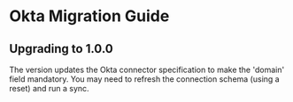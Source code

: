 # Okta Migration Guide

## Upgrading to 1.0.0
The version updates the Okta connector specification to make the 'domain' field mandatory.
You may need to refresh the connection schema (using a reset) and run a sync.